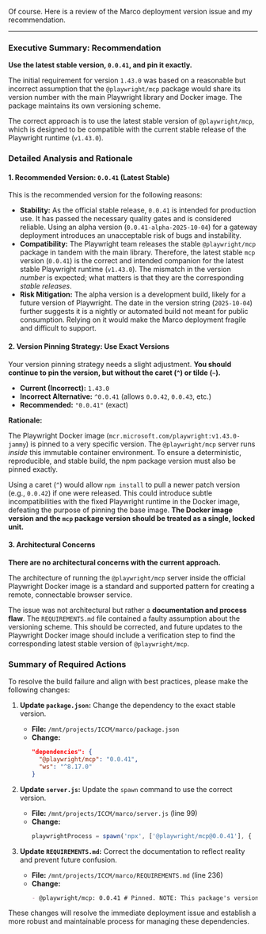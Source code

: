 Of course. Here is a review of the Marco deployment version issue and my recommendation.

---

### Executive Summary: Recommendation

**Use the latest stable version, `0.0.41`, and pin it exactly.**

The initial requirement for version `1.43.0` was based on a reasonable but incorrect assumption that the `@playwright/mcp` package would share its version number with the main Playwright library and Docker image. The package maintains its own versioning scheme.

The correct approach is to use the latest stable version of `@playwright/mcp`, which is designed to be compatible with the current stable release of the Playwright runtime (`v1.43.0`).

### Detailed Analysis and Rationale

#### 1. Recommended Version: `0.0.41` (Latest Stable)

This is the recommended version for the following reasons:

*   **Stability:** As the official stable release, `0.0.41` is intended for production use. It has passed the necessary quality gates and is considered reliable. Using an alpha version (`0.0.41-alpha-2025-10-04`) for a gateway deployment introduces an unacceptable risk of bugs and instability.
*   **Compatibility:** The Playwright team releases the stable `@playwright/mcp` package in tandem with the main library. Therefore, the latest stable `mcp` version (`0.0.41`) is the correct and intended companion for the latest stable Playwright runtime (`v1.43.0`). The mismatch in the version *number* is expected; what matters is that they are the corresponding *stable releases*.
*   **Risk Mitigation:** The alpha version is a development build, likely for a future version of Playwright. The date in the version string (`2025-10-04`) further suggests it is a nightly or automated build not meant for public consumption. Relying on it would make the Marco deployment fragile and difficult to support.

#### 2. Version Pinning Strategy: Use Exact Versions

Your version pinning strategy needs a slight adjustment. **You should continue to pin the version, but without the caret (`^`) or tilde (`~`).**

*   **Current (Incorrect):** `1.43.0`
*   **Incorrect Alternative:** `^0.0.41` (allows `0.0.42`, `0.0.43`, etc.)
*   **Recommended:** `"0.0.41"` (exact)

**Rationale:**

The Playwright Docker image (`mcr.microsoft.com/playwright:v1.43.0-jammy`) is pinned to a very specific version. The `@playwright/mcp` server runs *inside* this immutable container environment. To ensure a deterministic, reproducible, and stable build, the npm package version must also be pinned exactly.

Using a caret (`^`) would allow `npm install` to pull a newer patch version (e.g., `0.0.42`) if one were released. This could introduce subtle incompatibilities with the fixed Playwright runtime in the Docker image, defeating the purpose of pinning the base image. **The Docker image version and the `mcp` package version should be treated as a single, locked unit.**

#### 3. Architectural Concerns

**There are no architectural concerns with the current approach.**

The architecture of running the `@playwright/mcp` server inside the official Playwright Docker image is a standard and supported pattern for creating a remote, connectable browser service.

The issue was not architectural but rather a **documentation and process flaw**. The `REQUIREMENTS.md` file contained a faulty assumption about the versioning scheme. This should be corrected, and future updates to the Playwright Docker image should include a verification step to find the corresponding latest stable version of `@playwright/mcp`.

### Summary of Required Actions

To resolve the build failure and align with best practices, please make the following changes:

1.  **Update `package.json`:** Change the dependency to the exact stable version.
    *   **File:** `/mnt/projects/ICCM/marco/package.json`
    *   **Change:**
        ```json
        "dependencies": {
          "@playwright/mcp": "0.0.41",
          "ws": "^8.17.0"
        }
        ```

2.  **Update `server.js`:** Update the `spawn` command to use the correct version.
    *   **File:** `/mnt/projects/ICCM/marco/server.js` (line 99)
    *   **Change:**
        ```javascript
        playwrightProcess = spawn('npx', ['@playwright/mcp@0.0.41'], {
        ```

3.  **Update `REQUIREMENTS.md`:** Correct the documentation to reflect reality and prevent future confusion.
    *   **File:** `/mnt/projects/ICCM/marco/REQUIREMENTS.md` (line 236)
    *   **Change:**
        ```markdown
        - @playwright/mcp: 0.0.41 # Pinned. NOTE: This package's version does not match the main Playwright version. Use the latest stable version compatible with the Docker image.
        ```

These changes will resolve the immediate deployment issue and establish a more robust and maintainable process for managing these dependencies.
